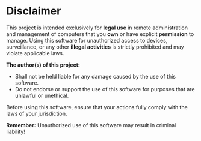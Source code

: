 # Disclaimer

This project is intended exclusively for **legal use** in remote administration and management of computers that you **own** or have explicit **permission** to manage.
Using this software for unauthorized access to devices, surveillance, or any other **illegal activities** is strictly prohibited and may violate applicable laws.

**The author(s) of this project:**
- Shall not be held liable for any damage caused by the use of this software.
- Do not endorse or support the use of this software for purposes that are unlawful or unethical.  

Before using this software, ensure that your actions fully comply with the laws of your jurisdiction.  

**Remember:** Unauthorized use of this software may result in criminal liability!
